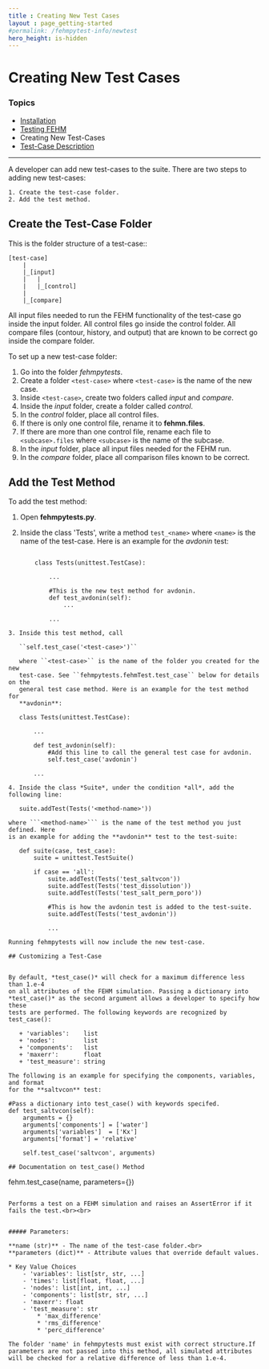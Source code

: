 ```yaml
---
title : Creating New Test Cases
layout : page_getting-started
#permalink: /fehmpytest-info/newtest
hero_height: is-hidden
---
```


# Creating New Test Cases

### Topics

* [Installation](/FEHM/docs/getting-started/fehmpytest-info/install)
* [Testing FEHM](/FEHM/docs/getting-started/fehmpytest-info/testing)
* Creating New Test-Cases
* [Test-Case Description](/FEHM/docs/getting-started/fehmpytest-info/testdesc)

---


A developer can add new test-cases to the suite. There are two steps 
to adding new test-cases: 

    1. Create the test-case folder.
    2. Add the test method.

## Create the Test-Case Folder


This is the folder structure of a test-case::

    [test-case]
        |
        |_[input]
        |   |
        |   |_[control]
        |  
        |_[compare]

All input files needed to run the FEHM functionality of the test-case go inside
the input folder. All control files go inside the control folder. All compare 
files (contour, history, and output) that are known to be correct go inside the
compare folder.

To set up a new test-case folder:

1. Go into the folder *fehmpytests*.
2. Create a folder ```<test-case>``` where ```<test-case>``` is the name of the new 
   case.
3. Inside ```<test-case>```, create two folders called *input* and *compare*.
4. Inside the *input* folder, create a folder called *control*.
5. In the *control* folder, place all control files.
6. If there is only one control file, rename it to **fehmn.files**.
7. If there are more than one control file, rename each file to 
   ```<subcase>.files``` where ```<subcase>``` is the name of the subcase.
8. In the *input* folder, place all input files needed for the FEHM run.
9. In the *compare* folder, place all comparison files known to be correct.

     
## Add the Test Method


To add the test method:

1. Open **fehmpytests.py**.
2. Inside the class 'Tests', write a method ```test_<name>``` where ```<name>``` is 
   the name of the test-case. Here is an example for the *avdonin* test:

   ```
   
       class Tests(unittest.TestCase):
           
           ...
           
           #This is the new test method for avdonin.
           def test_avdonin(self):
               ...
               
           ...    
```   
3. Inside this test method, call 
       
   ``self.test_case('<test-case>')`` 
       
   where ``<test-case>`` is the name of the folder you created for the new 
   test-case. See ``fehmpytests.fehmTest.test_case`` below for details on the 
   general test case method. Here is an example for the test method for
   **avdonin**:
   ```
       class Tests(unittest.TestCase):
           
           ...
           
           def test_avdonin(self):
               #Add this line to call the general test case for avdonin.
               self.test_case('avdonin')
               
           ...
   ```         
4. Inside the class *Suite*, under the condition *all*, add the following line:
 ```
       suite.addTest(Tests('<method-name>'))
   ```    
   where ```<method-name>``` is the name of the test method you just defined. Here 
   is an example for adding the **avdonin** test to the test-suite:
   ```
       def suite(case, test_case):
           suite = unittest.TestSuite()
            
           if case == 'all':
               suite.addTest(Tests('test_saltvcon'))
               suite.addTest(Tests('test_dissolution'))
               suite.addTest(Tests('test_salt_perm_poro'))
               
               #This is how the avdonin test is added to the test-suite.
               suite.addTest(Tests('test_avdonin'))
               
               ...
 ```  
Running fehmpytests will now include the new test-case.     

## Customizing a Test-Case


By default, *test_case()* will check for a maximum difference less than 1.e-4
on all attributes of the FEHM simulation. Passing a dictionary into 
*test_case()* as the second argument allows a developer to specify how these 
tests are performed. The following keywords are recognized by test_case():

    + 'variables':    list   
    + 'nodes':        list   
    + 'components':   list    
    + 'maxerr':       float   
    + 'test_measure': string 
    
The following is an example for specifying the components, variables, and format
for the **saltvcon** test:
 ```   
    #Pass a dictionary into test_case() with keywords specifed.
    def test_saltvcon(self):
        arguments = {}
        arguments['components'] = ['water']
        arguments['variables']  = ['Kx']
        arguments['format'] = 'relative' 
          
        self.test_case('saltvcon', arguments)  
 ```       
## Documentation on test_case() Method

```
fehm.test_case(name, parameters={})
```

Performs a test on a FEHM simulation and raises an AssertError if it fails the test.<br><br>


##### Parameters:

**name (str)** - The name of the test-case folder.<br>
**parameters (dict)** - Attribute values that override default values.

* Key Value Choices
	- 'variables': list[str, str, ...]
	- 'times': list[float, float, ...]
	- 'nodes': list[int, int, ...]
	- 'components': list[str, str, ...]
	- 'maxerr': float
	- 'test_measure': str
		* 'max_difference'
		* 'rms_difference'
		* 'perc_difference'                                  
            
The folder 'name' in fehmpytests must exist with correct structure.If parameters are not passed into this method, all simulated attributes will be checked for a relative difference of less than 1.e-4.

